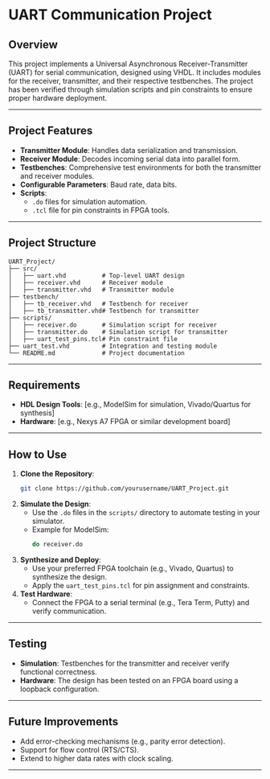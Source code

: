 
# UART Communication Project

## Overview
This project implements a Universal Asynchronous Receiver-Transmitter (UART) for serial communication, designed using VHDL. It includes modules for the receiver, transmitter, and their respective testbenches. The project has been verified through simulation scripts and pin constraints to ensure proper hardware deployment.

---

## Project Features
- **Transmitter Module**: Handles data serialization and transmission.
- **Receiver Module**: Decodes incoming serial data into parallel form.
- **Testbenches**: Comprehensive test environments for both the transmitter and receiver modules.
- **Configurable Parameters**: Baud rate, data bits.
- **Scripts**:
  - `.do` files for simulation automation.
  - `.tcl` file for pin constraints in FPGA tools.

---

## Project Structure
```
UART_Project/
├── src/
│   ├── uart.vhd          # Top-level UART design
│   ├── receiver.vhd      # Receiver module
│   ├── transmitter.vhd   # Transmitter module
├── testbench/
│   ├── tb_receiver.vhd   # Testbench for receiver
│   ├── tb_transmitter.vhd# Testbench for transmitter
├── scripts/
│   ├── receiver.do       # Simulation script for receiver
│   ├── transmitter.do    # Simulation script for transmitter
│   ├── uart_test_pins.tcl# Pin constraint file
├── uart_test.vhd         # Integration and testing module
└── README.md             # Project documentation
```

---

## Requirements
- **HDL Design Tools**: [e.g., ModelSim for simulation, Vivado/Quartus for synthesis]
- **Hardware**: [e.g., Nexys A7 FPGA or similar development board]

---

## How to Use
1. **Clone the Repository**:
   ```bash
   git clone https://github.com/yourusername/UART_Project.git
   ```
2. **Simulate the Design**:
   - Use the `.do` files in the `scripts/` directory to automate testing in your simulator.
   - Example for ModelSim:
     ```bash
     do receiver.do
     ```
3. **Synthesize and Deploy**:
   - Use your preferred FPGA toolchain (e.g., Vivado, Quartus) to synthesize the design.
   - Apply the `uart_test_pins.tcl` for pin assignment and constraints.
4. **Test Hardware**:
   - Connect the FPGA to a serial terminal (e.g., Tera Term, Putty) and verify communication.

---

## Testing
- **Simulation**: Testbenches for the transmitter and receiver verify functional correctness.
- **Hardware**: The design has been tested on an FPGA board using a loopback configuration.

---

## Future Improvements
- Add error-checking mechanisms (e.g., parity error detection).
- Support for flow control (RTS/CTS).
- Extend to higher data rates with clock scaling.

---
